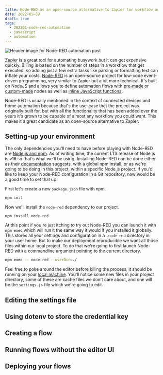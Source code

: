 ```yaml
---
title: Node-RED as an open-source alternative to Zapier for workflow automation
date: 2022-05-09
draft: true
tags:
  - 202201-node-red-automation
  - javascript
  - automation
---
```


![Header image for Node-RED automation post](/node-red-automation/header.png)

[Zapier](https://zapier.com/) is a great tool for automating busywork but it can get expensive quickly. Billing is based on the number of steps in a workflow that get executed, so adding just a few extra tasks like parsing or formatting text can inflate your costs. [Node-RED](https://nodered.org/) is an open-source project for low-code event-driven programming, very similar to Zapier but a bit more technical. It's built on NodeJS and allows you to define automation flows with [pre-made](https://flows.nodered.org/search?type=node&sort=downloads) or [custom-made](https://nodered.org/docs/creating-nodes/) nodes as well as [inline JavaScript functions](https://nodered.org/docs/user-guide/writing-functions).

Node-RED is usually mentioned in the context of connected devices and home automation because that's the use-case that the project was originally built for, but with all the functionality that has been added over the years it's grown to be capable of almost any workflow you could want. This makes it a great candidate as an open-source alternative to Zapier.

## Setting-up your environment

The only dependencies you'll need to have before playing with Node-RED are [Node.js and npm](https://nodejs.org/en/download/). As of writing time, the current LTS release of Node.js is v16 so that's what we'll be using. Installing Node-RED can be done either as their [documentation](https://nodered.org/docs/getting-started/local) suggests, with a global npm install, or as we're going to be doing in this project, within a specific Node.js project. If you'd like to keep your Node-RED configuration in a Git repository, now would be a good time to set that up.

First let's create a new `package.json` file with npm.

```sh
npm init
```

Now we'll install the `node-red` dependency to our project.

```sh
npm install node-red
```

At this point if you're just itching to try out Node-RED you can launch it with `npm exec` which will run it the same way it would if you installed it globally. This stores all your settings and configuration in a `.node-red` directory in your user home. But to make our deployment reproducible we want all those files within our local project. To do that we're going to first launch Node-RED with a commandline argument pointing to the current directory.

```sh
npm exec -- node-red --userDir=./
```

Feel free to poke around the editor before killing the process, it should be running on your [local machine](http://localhost:1880/). You'll notice some new files in your project directory, some of these are cache files we don't care about, and one will be the `settings.js` file which we're going to edit.

## Editing the settings file

## Using dotenv to store the credential key

## Creating a flow

## Running flows without the editor UI

## Deploying your flows
